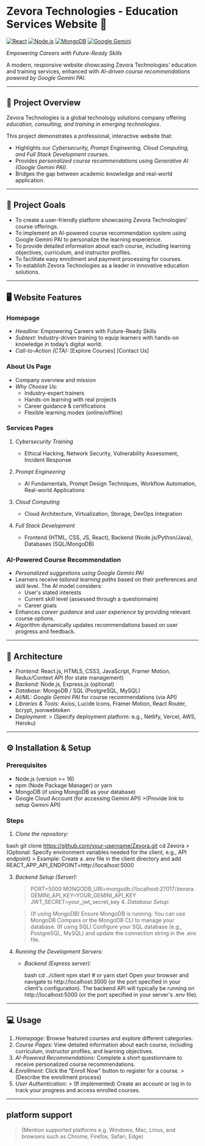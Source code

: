 # Zevora Technologies - Education Services Website 🚀
[![React](https://img.shields.io/badge/React-20232A?style=for-the-badge&logo=react&logoColor=61DAFB)](https://react.dev/)
[![Node.js](https://img.shields.io/badge/Node.js-339933?style=for-the-badge&logo=nodedotjs&logoColor=white)](https://nodejs.org/en)
[![MongoDB](https://img.shields.io/badge/MongoDB-4EA94B?style=for-the-badge&logo=mongodb&logoColor=white)](https://www.mongodb.com/)
[![Google Gemini](https://img.shields.io/badge/Google%20Gemini-0F9D58?style=for-the-badge&logo=google-gemini&logoColor=white)](https://ai.google.dev/)

*Empowering Careers with Future-Ready Skills*

A modern, responsive website showcasing Zevora Technologies’ education and training services, enhanced with *AI-driven course recommendations powered by Google Gemini PAI*.

---

## 🌟 Project Overview

Zevora Technologies is a global technology solutions company offering *education, consulting, and training in emerging technologies*.

This project demonstrates a professional, interactive website that:

- Highlights our *Cybersecurity, Prompt Engineering, Cloud Computing, and Full Stack Development courses*.
- Provides *personalized course recommendations* using *Generative AI (Google Gemini PAI)*.
- Bridges the gap between academic knowledge and real-world application.

---

## 🎯 Project Goals

- To create a user-friendly platform showcasing Zevora Technologies' course offerings.
- To implement an AI-powered course recommendation system using Google Gemini PAI to personalize the learning experience.
- To provide detailed information about each course, including learning objectives, curriculum, and instructor profiles.
- To facilitate easy enrollment and payment processing for courses.
- To establish Zevora Technologies as a leader in innovative education solutions.

---

## 🖥 Website Features

### Homepage

- *Headline:* Empowering Careers with Future-Ready Skills
- *Subtext:* Industry-driven training to equip learners with hands-on knowledge in today’s digital world.
- *Call-to-Action (CTA):* [Explore Courses] [Contact Us]

### About Us Page

- Company overview and mission
- *Why Choose Us:*
  - Industry-expert trainers
  - Hands-on learning with real projects
  - Career guidance & certifications
  - Flexible learning modes (online/offline)

### Services Pages

1.  *Cybersecurity Training*
    - Ethical Hacking, Network Security, Vulnerability Assessment, Incident Response

2.  *Prompt Engineering*
    - AI Fundamentals, Prompt Design Techniques, Workflow Automation, Real-world Applications

3.  *Cloud Computing*
    - Cloud Architecture, Virtualization, Storage, DevOps Integration

4.  *Full Stack Development*
    - Frontend (HTML, CSS, JS, React), Backend (Node.js/Python/Java), Databases (SQL/MongoDB)

### AI-Powered Course Recommendation

- *Personalized suggestions using Google Gemini PAI*
- Learners receive *tailored learning paths* based on their preferences and skill level.  The AI model considers:
    - User's stated interests
    - Current skill level (assessed through a questionnaire)
    - Career goals
- Enhances *career guidance* and *user experience* by providing relevant course options.
- Algorithm dynamically updates recommendations based on user progress and feedback.

---

## 🧩 Architecture

- *Frontend:* React.js, HTML5, CSS3, JavaScript, Framer Motion, Redux/Context API (for state management)
- *Backend:* Node.js, Express.js (optional)
- *Database:* MongoDB / SQL (PostgreSQL, MySQL)
- *AI/ML:* *Google Gemini PAI* for course recommendations (via API)
- *Libraries & Tools:* Axios, Lucide Icons, Framer Motion, React Router, bcrypt, jsonwebtoken
- *Deployment:*  > (Specify deployment platform: e.g., Netlify, Vercel, AWS, Heroku)

---

## ⚙ Installation & Setup

### Prerequisites

- Node.js (version >= 16)
- npm (Node Package Manager) or yarn
- MongoDB (if using MongoDB as your database)
- Google Cloud Account (for accessing Gemini API) >(Provide link to setup Gemini API)

### Steps

1.  *Clone the repository:*

bash
    git clone https://github.com/your-username/Zevora.git
    cd Zevora
        > (Optional: Specify environment variables needed for the client, e.g., API endpoint)
    > Example: Create a .env file in the client directory and add REACT_APP_API_ENDPOINT=http://localhost:5000

3.  *Backend Setup (Server):*

    
    >  PORT=5000
    >  MONGODB_URI=mongodb://localhost:27017/zevora
    >  GEMINI_API_KEY=YOUR_GEMINI_API_KEY
    >  JWT_SECRET=your_jwt_secret_key
    >  4.  *Database Setup:*

    > (If using MongoDB) Ensure MongoDB is running.  You can use MongoDB Compass or the MongoDB CLI to manage your database.
    > (If using SQL) Configure your SQL database (e.g., PostgreSQL, MySQL) and update the connection string in the .env file.

5.  *Running the Development Servers:*

    -   *Backend (Express server):*

        bash
        cd ../client
        npm start  # or yarn start
            Open your browser and navigate to http://localhost:3000 (or the port specified in your client's configuration).  The backend API will typically be running on http://localhost:5000 (or the port specified in your server's .env file).

---

## 💻 Usage

1.  *Homepage:* Browse featured courses and explore different categories.
2.  *Course Pages:* View detailed information about each course, including curriculum, instructor profiles, and learning objectives.
3.  *AI-Powered Recommendations:*  Complete a short questionnaire to receive personalized course recommendations.
4.  *Enrollment:*  Click the "Enroll Now" button to register for a course. >(Describe the enrollment process)
5.  *User Authentication:* > (If implemented) Create an account or log in to track your progress and access enrolled courses.

---

##  platform support
> (Mention supported platforms e.g. Windows, Mac, Linux, and browsers such as Chrome, Firefox, Safari, Edge)
